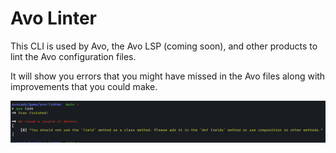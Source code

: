 # Avo Linter

This CLI is used by Avo, the Avo LSP (coming soon), and other products to lint the Avo configuration files.

It will show you errors that you might have missed in the Avo files along with improvements that you could make.

![](./linter.png)
